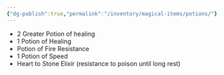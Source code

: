 ```yaml
---
{"dg-publish":true,"permalink":"/inventory/magical-items/potions/"}
---
```



- 2 Greater Potion of healing 
- 1 Potion of Healing
- Potion of Fire Resistance 
- 1 Potion of Speed
- Heart to Stone Elixir (resistance to poison until long rest)